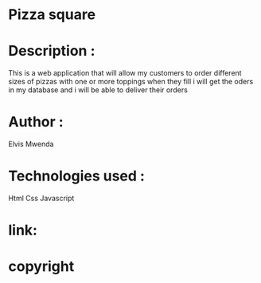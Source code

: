 # Pizza square
# Description :
This is a web application that will allow my customers to order
different sizes of pizzas with one or more toppings 
when they fill i will get the oders in my database and 
i will be able to deliver their orders
# Author :
Elvis Mwenda
# Technologies used :
Html
Css
Javascript
# link:
# copyright